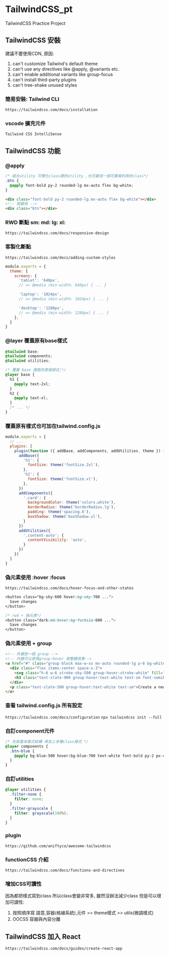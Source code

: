 # TailwindCSS_pt
TailwindCSS Practice Project

## TailwindCSS 安裝
建議不要使用CDN, 原因:
  1. can't customize Tailwind's default theme
  2. can't use any directives like @apply, @variants etc.
  3. can't enable additional variants like group-focus
  4. can't install third-party plugins
  5. can't tree-shake unused styles

### 簡易安裝: Tailwind CLI
`https://tailwindcss.com/docs/installation`

### vscode 擴充元件
`Tailwind CSS IntelliSense`

## TailwindCSS 功能

### @apply
```css
/* 組合utility 可簡化class裡的utility ,也可變成一個可重複利用的class*/
.btn {
  @apply font-bold py-2 rounded-lg mx-auto flex bg-white;
}
```
````html
<div class="font-bold py-2 rounded-lg mx-auto flex bg-white"></div>
<!-- 就變成 -->
<div class="btn"></div>
````

### RWD 斷點 sm: md: lg: xl:
`https://tailwindcss.com/docs/responsive-design`
### 客製化斷點
`https://tailwindcss.com/docs/adding-custom-styles`
```js
module.exports = {
  theme: {
    screens: {
      'tablet': '640px',
      // => @media (min-width: 640px) { ... }

      'laptop': '1024px',
      // => @media (min-width: 1024px) { ... }

      'desktop': '1280px',
      // => @media (min-width: 1280px) { ... }
    },
  }
}

```
### @layer 覆蓋原有base樣式
```css
@tailwind base;
@tailwind components;
@tailwind utilities;

/* 覆蓋 base 裡面的某個樣式;*/
@layer base {
  h1 {
    @apply text-2xl;
  }
  h2 {
    @apply text-xl;
  }
  /* ... */
}
```
### 覆蓋原有樣式也可加在tailwind.config.js
```js
module.exports = {
  // ...
  plugins: [
    plugin(function ({ addBase, addComponents, addUtilities, theme }) {
      addBase({
        'h1': {
          fontSize: theme('fontSize.2xl'),
        },
        'h2': {
          fontSize: theme('fontSize.xl'),
        },
      })
      addComponents({
        '.card': {
          backgroundColor: theme('colors.white'),
          borderRadius: theme('borderRadius.lg'),
          padding: theme('spacing.6'),
          boxShadow: theme('boxShadow.xl'),
        }
      })
      addUtilities({
        '.content-auto': {
          contentVisibility: 'auto',
        }
      })
    })
  ]
}
```
### 偽元素使用 :hover :focus
`https://tailwindcss.com/docs/hover-focus-and-other-states`
```css
<button class="bg-sky-600 hover:bg-sky-700 ...">
  Save changes
</button>

/* rwd + 偽元素*/
<button class="dark:md:hover:bg-fuchsia-600 ...">
  Save changes
</button>
```

### 偽元素使用 + group
```html
<!-- 外層放一個 group -->
<!-- 內層可以使用group-hover 做整體效果-->
<a href="#" class="group block max-w-xs mx-auto rounded-lg p-6 bg-white ring-1 ring-slate-900/5 shadow-lg space-y-3 hover:bg-sky-500 hover:ring-sky-500">
  <div class="flex items-center space-x-3">
    <svg class="h-6 w-6 stroke-sky-500 group-hover:stroke-white" fill="none" viewBox="0 0 24 24"><!-- ... --></svg>
    <h3 class="text-slate-900 group-hover:text-white text-sm font-semibold">New project</h3>
  </div>
  <p class="text-slate-500 group-hover:text-white text-sm">Create a new project from a variety of starting templates.</p>
</a>
```

### 查看 tailwind.config.js 所有設定
`https://tailwindcss.com/docs/configuration`
`npx tailwindcss init --full`

### 自訂component元件
```css
/* 先寫基本樣式結構 再加上多種class樣式 */
@layer components {
  .btn-blue {
    @apply bg-blue-500 hover:bg-blue-700 text-white font-bold py-2 px-4 rounded;
  }
}
```

### 自訂utilities
```css
@layer utilities {
  .filter-none {
    filter: none;
  }
  .filter-grayscale {
    filter: grayscale(100%);
  }
}
```

### plugin
`https://github.com/aniftyco/awesome-tailwindcss`

### functionCSS 介紹
`https://tailwindcss.com/docs/functions-and-directives`

### 增加CSS可讀性
因為都把樣式寫到class 所以class會變非常多, 雖然沒辦法減少class 但是可以增加可讀性:
  1. 按照順序寫 語意,容器(格線系統),元件 >> theme樣式  >> utils(微調樣式)
  2. OOCSS 容器與內容分離

## TailwindCSS 加入 React
`https://tailwindcss.com/docs/guides/create-react-app`
